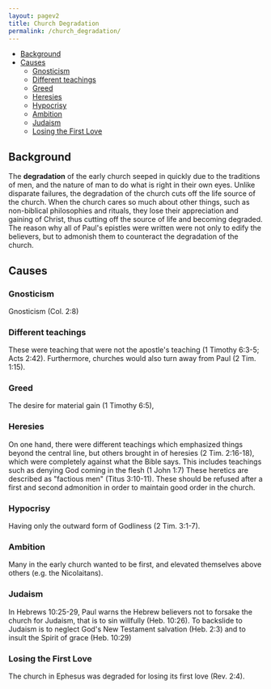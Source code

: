 ```yaml
---
layout: pagev2
title: Church Degradation
permalink: /church_degradation/
---
```

- [Background](#background)
- [Causes](#causes)
  - [Gnosticism](#gnosticism)
  - [Different teachings](#different-teachings)
  - [Greed](#greed)
  - [Heresies](#heresies)
  - [Hypocrisy](#hypocrisy)
  - [Ambition](#ambition)
  - [Judaism](#judaism)
  - [Losing the First Love](#losing-the-first-love)

## Background

The **degradation** of the early church seeped in quickly due to the traditions of men, and the nature of man to do what is right in their own eyes. Unlike disparate failures, the degradation of the church cuts off the life source of the church. When the church cares so much about other things, such as non-biblical philosophies and rituals, they lose their appreciation and gaining of Christ, thus cutting off the source of life and becoming degraded. The reason why all of Paul's epistles were written were not only to edify the believers, but to admonish them to counteract the degradation of the church. 

## Causes

### Gnosticism

Gnosticism (Col. 2:8)

### Different teachings

These were teaching that were not the apostle's teaching (1 Timothy 6:3-5; Acts 2:42). Furthermore, churches would also turn away from Paul (2 Tim. 1:15).

### Greed

The desire for material gain (1 Timothy 6:5),

### Heresies

On one hand, there were different teachings which emphasized things beyond the central line, but others brought in of heresies (2 Tim. 2:16-18), which were completely against what the Bible says. This includes teachings such as denying God coming in the flesh (1 John 1:7) These heretics are described as "factious men" (Titus 3:10-11). These should be refused after a first and second admonition in order to maintain good order in the church.

### Hypocrisy

Having only the outward form of Godliness (2 Tim. 3:1-7).

### Ambition

Many in the early church wanted to be first, and elevated themselves above others (e.g. the Nicolaitans).

### Judaism

In Hebrews 10:25-29, Paul warns the Hebrew believers not to forsake the church for Judaism, that is to sin willfully (Heb. 10:26). To backslide to Judaism is to neglect God's New Testament salvation (Heb. 2:3) and to insult the Spirit of grace (Heb. 10:29)

### Losing the First Love

The church in Ephesus was degraded for losing its first love (Rev. 2:4). 